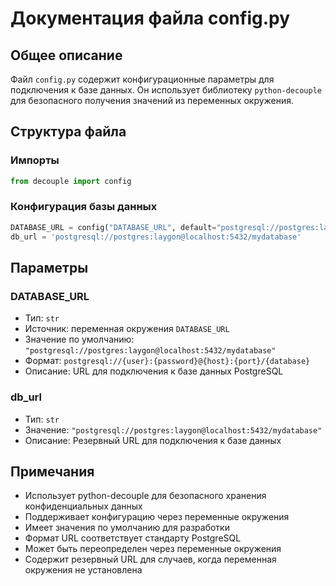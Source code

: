 # Документация файла config.py

## Общее описание
Файл `config.py` содержит конфигурационные параметры для подключения к базе данных. Он использует библиотеку `python-decouple` для безопасного получения значений из переменных окружения.

## Структура файла

### Импорты
```python
from decouple import config
```

### Конфигурация базы данных
```python
DATABASE_URL = config("DATABASE_URL", default="postgresql://postgres:laygon@localhost:5432/mydatabase")
db_url = 'postgresql://postgres:laygon@localhost:5432/mydatabase'
```

## Параметры

### DATABASE_URL
- Тип: `str`
- Источник: переменная окружения `DATABASE_URL`
- Значение по умолчанию: `"postgresql://postgres:laygon@localhost:5432/mydatabase"`
- Формат: `postgresql://{user}:{password}@{host}:{port}/{database}`
- Описание: URL для подключения к базе данных PostgreSQL

### db_url
- Тип: `str`
- Значение: `"postgresql://postgres:laygon@localhost:5432/mydatabase"`
- Описание: Резервный URL для подключения к базе данных

## Примечания
- Использует python-decouple для безопасного хранения конфиденциальных данных
- Поддерживает конфигурацию через переменные окружения
- Имеет значения по умолчанию для разработки
- Формат URL соответствует стандарту PostgreSQL
- Может быть переопределен через переменные окружения
- Содержит резервный URL для случаев, когда переменная окружения не установлена 